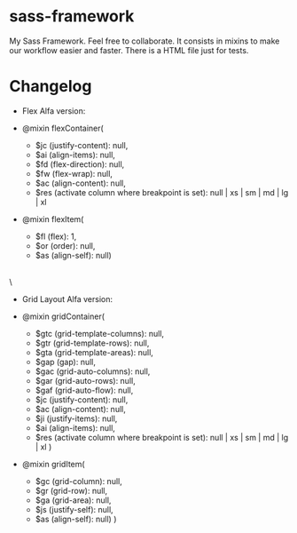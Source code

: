 # sass-framework

My Sass Framework. Feel free to collaborate.
It consists in mixins to make our workflow easier and faster.
There is a HTML file just for tests.

# Changelog

- Flex Alfa version:
- @mixin flexContainer(

  - \$jc (justify-content): null,
  - \$ai (align-items): null,
  - \$fd (flex-direction): null,
  - \$fw (flex-wrap): null,
  - \$ac (align-content): null,
  - \$res (activate column where breakpoint is set): null | xs | sm | md | lg | xl

- @mixin flexItem(

  - \$fl (flex): 1,
  - \$or (order): null,
  - \$as (align-self): null)

\
\

- Grid Layout Alfa version:
- @mixin gridContainer(

  - \$gtc (grid-template-columns): null,
  - \$gtr (grid-template-rows): null,
  - \$gta (grid-template-areas): null,
  - \$gap (gap): null,
  - \$gac (grid-auto-columns): null,
  - \$gar (grid-auto-rows): null,
  - \$gaf (grid-auto-flow): null,
  - \$jc (justify-content): null,
  - \$ac (align-content): null,
  - \$ji (justify-items): null,
  - \$ai (align-items): null,
  - \$res (activate column where breakpoint is set): null | xs | sm | md | lg | xl
    )

- @mixin gridItem(
  - \$gc (grid-column): null,
  - \$gr (grid-row): null,
  - \$ga (grid-area): null,
  - \$js (justify-self): null,
  - \$as (align-self): null)
    )
